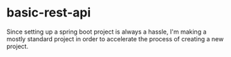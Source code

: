 # basic-rest-api

Since setting up a spring boot project is always a hassle, I'm making a mostly standard project in order to accelerate
the process of creating a new project.